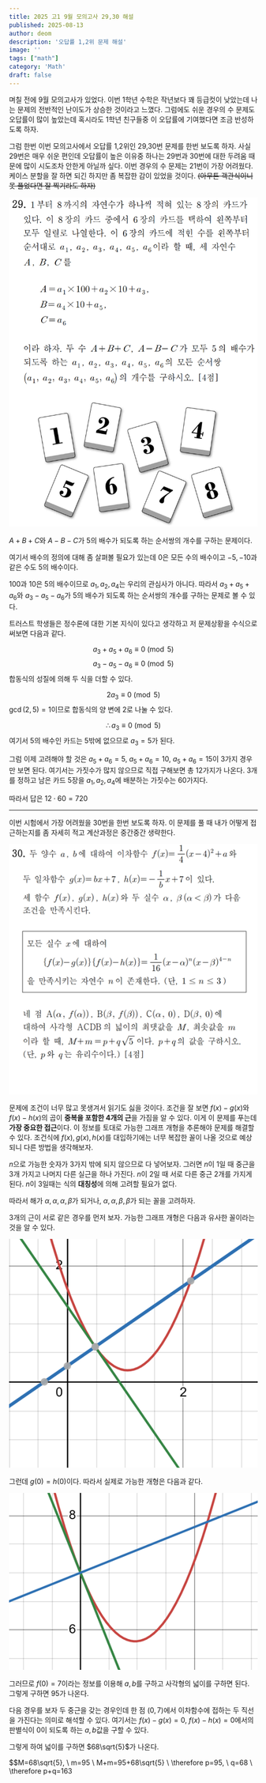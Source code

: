 ```yaml
---
title: 2025 고1 9월 모의고사 29,30 해설
published: 2025-08-13
author: deom
description: '오답률 1,2위 문제 해설'
image: ''
tags: ["math"]
category: 'Math'
draft: false
---
```

며칠 전에 9월 모의고사가 있었다. 이번 1학년 수학은 작년보다 꽤 등급컷이 낮았는데 나는 문제의 전반적인 난이도가 상승한 것이라고 느꼈다. 그럼에도 쉬운 경우의 수 문제도 오답률이 많이 높았는데 혹시라도 1학년 친구들중 이 오답률에 기여했다면 조금 반성하도록 하자.

그럼 한번 이번 모의고사에서 오답률 1,2위인 29,30번 문제를 한번 보도록 하자. 사실 29번은 매우 쉬운 편인데 오답률이 높은 이유중 하나는 29번과 30번에 대한 두려움 때문에 많이 시도조차 안한게 아닐까 싶다. 이번 경우의 수 문제는 21번이 가장 어려웠다. 케이스 분할을 잘 하면 되긴 하지만 좀 복잡한 감이 있었을 것이다. ~~(아무튼 객관식이니 못 풀었다면 잘 찍기라도 하자)~~


![Image](./img/29.png)

$A+B+C$와 $A-B-C$가 5의 배수가 되도록 하는 순서쌍의 개수를 구하는 문제이다.

여기서 배수의 정의에 대해 좀 살펴볼 필요가 있는데 $0$은 모든 수의 배수이고 $-5,-10$과 같은 수도 5의 배수이다.

$100$과 $10$은 5의 배수이므로 $a_1,a_2,a_4$는 우리의 관심사가 아니다. 따라서 $a_3+a_5+a_6$와 $a_3-a_5-a_6$가 5의 배수가 되도록 하는 순서쌍의 개수를 구하는 문제로 볼 수 있다.

트러스트 학생들은 정수론에 대한 기본 지식이 있다고 생각하고 저 문제상황을 수식으로 써보면 다음과 같다.

$$a_3+a_5+a_6 \equiv 0 \pmod 5 $$
$$a_3-a_5-a_6 \equiv 0 \pmod 5 $$
합동식의 성질에 의해 두 식을 더할 수 있다.

$$2a_3 \equiv 0 \pmod 5$$
$\gcd(2,5)=1$이므로 합동식의 양 변에 2로 나눌 수 있다. 

$$\therefore a_3 \equiv 0 \pmod 5 $$
여기서 5의 배수인 카드는 5밖에 없으므로 $a_3=5$가 된다.

그럼 이제 고려해야 할 것은 $a_5+a_6=5$, $a_5+a_6=10$, $a_5+a_6=15$이 3가지 경우만 보면 된다. 여기서는 가짓수가 많지 않으므로 직접 구해보면 총 12가지가 나온다. 3개를 정하고 남은 카드 5장을 $a_1,a_2,a_4$에 배분하는 가짓수는 60가지다.

따라서 답은 $12 \cdot 60=720$

----
이번 시험에서 가장 어려웠을 30번을 한번 보도록 하자. 이 문제를 풀 때 내가 어떻게 접근하는지를 좀 자세히 적고 계산과정은 중간중간 생략한다.

![Image](./img/30.png)

문제에 조건이 너무 많고 못생겨서 읽기도 싫을 것이다. 
조건을 잘 보면 $f(x)-g(x)$와 $f(x)-h(x)$의 곱이 **중복을 포함한 4개의 근**을 가짐을 알 수 있다. 이게 이 문제를 푸는데 **가장 중요한 접근**이다. 이 정보를 토대로 가능한 그래프 개형을 추론해야 문제를 해결할 수 있다. 조건식에 $f(x), g(x), h(x)$를 대입하기에는 너무 복잡한 꼴이 나올 것으로 예상되니 다른 방법을 생각해보자.

$n$으로 가능한 숫자가 $3$가지 밖에 되지 않으므로 다 넣어보자. 그러면 $n$이 1일 때 중근을 3개 가지고 나머지 다른 실근을 하나 가진다. $n$이 2일 때 서로 다른 중근 2개를 가지게 된다. $n$이 3일때는 식의 **대칭성**에 의해 고려할 필요가 없다.

따라서 해가 $\alpha, \alpha, \alpha, \beta$가 되거나, $\alpha,\alpha,\beta,\beta$가 되는 꼴을 고려하자. 

3개의 근이 서로 같은 경우를 먼저 보자. 가능한 그래프 개형은 다음과 유사한 꼴이라는것을 알 수 있다. 

![Image](./img/graph1.png)

그런데 $g(0)=h(0)$이다. 따라서 실제로 가능한 개형은 다음과 같다.

![Image](./img/graph2.png)

그러므로 $f(0)=7$이라는 정보를 이용해 $a,b$를 구하고 사각형의 넓이를 구하면 된다.
그렇게 구하면 $95$가 나온다.

다음 경우를 보자 두 중근을 갖는 경우인데 한 점 $(0,7)$에서 이차함수에 접하는 두 직선을 가진다는 의미로 해석할 수 있다. 여기서는 $f(x)-g(x)=0$, $f(x)-h(x)=0$에서의 판별식이 0이 되도록 하는 $a,b$값을 구할 수 있다.

그렇게 하여 넓이를 구하면 $68\sqrt{5}$가 나온다. 

$$M=68\sqrt{5}, \ m=95 \\ M+m=95+68\sqrt{5} \\ \therefore p=95, \ q=68 \\ \therefore p+q=163 

